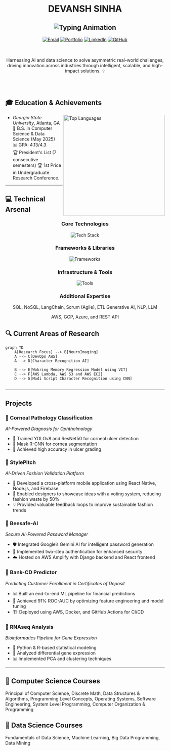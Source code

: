 <div align="center">
  
# DEVANSH SINHA
![Typing Animation](https://readme-typing-svg.demolab.com?font=Fira+Code&weight=600&size=28&duration=4000&pause=1000&color=6AD3F7&center=true&vCenter=true&width=500&lines=AI+%26+ML+Engineer;Software+Engineer;Data+Engineer;)
---
[![Email](https://img.shields.io/badge/Email-devanshmsinha@gmail.com-EA4335?style=flat-square)](mailto:devanshmsinha@gmail.com)
[![Portfolio](https://img.shields.io/badge/Portfolio-devanshsinha-0A66C2?style=flat-square)](https://devanshsinha.com/)
[![LinkedIn](https://img.shields.io/badge/LinkedIn-devanshmohansinha-0A66C2?style=flat-square&logo=linkedin)](https://www.linkedin.com/in/devanshmohansinha/)
[![GitHub](https://img.shields.io/badge/GitHub-dsinha12345-181717?style=flat-square&logo=github)](https://github.com/dsinha12345)
 
</div>
</br></br>
 
<div align="center">
Harnessing AI and data science to solve asymmetric real-world challenges, driving innovation across industries through intelligent, scalable, and high-impact solutions. 💡
 
</div>
 
</br></br>
 
## 🎓 Education & Achievements
 
<img align="right" src="https://github-readme-stats.vercel.app/api/top-langs/?username=dsinha12345&layout=compact&theme=react&hide_border=true" width="320" alt="Top Languages">
 
- *Georgia State University*, Atlanta, GA  
  🎯 B.S. in Computer Science & Data Science (May 2025)  
  📊 GPA: 4.13/4.3  
  🏆 President's List (7 consecutive semesters)
  🏆 1st Price in Undergraduate Research Conference.

 
---
 
## 💻 Technical Arsenal
 
<div align="center">
 
### Core Technologies
![Tech Stack](https://skillicons.dev/icons?i=python,html,css,js,django,react,nodejs,flask,java,cpp&theme=dark)

### Frameworks & Libraries
![Frameworks](https://skillicons.dev/icons?i=tensorflow,pytorch,sklearn,jquery&theme=dark)
 
### Infrastructure & Tools
![Tools](https://skillicons.dev/icons?i=aws,gcp,azure,git,docker,mongodb,postgres,kubernetes&theme=dark)
 
### Additional Expertise
 
SQL, NoSQL, LangChain, Scrum (Agile), ETL
Generative AI, NLP, LLM

AWS, GCP, Azure, and REST API
 
</div>

## 🔍 Current Areas of Research
```mermaid  
graph TD  
    A[Research Focus] --> B[NeuroImaging]  
    A --> C[DevOps AWS]  
    A --> D[Character Recognition AI]  

    B --> E[Wokring Memory Regression Model using VIT]  
    C --> F[AWS Lambda, AWS S3 and AWS EC2]   
    D --> G[Modi Script Character Recognition using CNN]  


```

 
---
 
## Projects
 
### 🏥 Corneal Pathology Classification  
*AI-Powered Diagnosis for Ophthalmology*  
- 🏥 Trained YOLOv8 and ResNet50 for corneal ulcer detection  
- 📸 Mask R-CNN for cornea segmentation  
- 🎯 Achieved high accuracy in ulcer grading  

### 👗 StylePitch  
*AI-Driven Fashion Validation Platform*  
- 📱 Developed a cross-platform mobile application using React Native, Node.js, and Firebase  
- 🎨 Enabled designers to showcase ideas with a voting system, reducing fashion waste by 50%  
- 💡 Provided valuable feedback loops to improve sustainable fashion trends  

### 🔐 Beesafe-AI  
*Secure AI-Powered Password Manager*  
- 🛡️ Integrated Google’s Gemini AI for intelligent password generation  
- 🔑 Implemented two-step authentication for enhanced security  
- ☁️ Hosted on AWS Amplify with Django backend and React frontend  

### 🏦 Bank-CD Predictor  
*Predicting Customer Enrollment in Certificates of Deposit*  
- 📊 Built an end-to-end ML pipeline for financial predictions  
- 🚀 Achieved 91% ROC-AUC by optimizing feature engineering and model tuning  
- 🏗️ Deployed using AWS, Docker, and GitHub Actions for CI/CD
  
### 🧬 RNAseq Analysis  
*Bioinformatics Pipeline for Gene Expression*  
- 🧫 Python & R-based statistical modeling  
- 🔬 Analyzed differential gene expression  
- 📊 Implemented PCA and clustering techniques
---
 
## 📓 Computer Science Courses
Principal of Computer Science, Discrete Math, Data Structures & Algorithms, Programming Level Concepts, Operating Systems, Software Engineering, System Level Programming, Computer Organization & Programming

## 📓 Data Science Courses
Fundamentals of Data Science, Machine Learning, Big Data Programming, Data Mining
